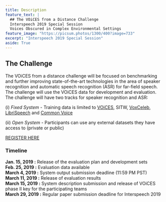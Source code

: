 ```yaml
---
title: Description
feature_text: |
  ## The VOiCES from a Distance Challenge
  Interspeech 2019 Special Session
  Voices Obscured in Complex Environmental Settings
feature_image: "https://picsum.photos/1300/400?image=733"
excerpt: "Interspeech 2019 Special Session"
aside: True
---
```


## The Challenge

The VOiCES from a distance challenge will be focused on benchmarking and further improving state-of-the-art technologies
in the area of speaker recognition and automatic speech recognition (ASR) for far-field speech. The challenge will use the VOiCES data for development and evaluation. The challenge will have two tracks for speaker recognition and ASR:

(i) _Fixed System_ - Training data is limited to [VOiCES](downloads.md), SITW, [VoxCeleb](http://www.robots.ox.ac.uk/~vgg/data/voxceleb/), [LibriSpeech](http://www.openslr.org/12) and [Common Voice](https://voice.mozilla.org/en/datasets)

(ii) _Open System_ - Participants can use any external datasets they have access to (private or public)

[REGISTER HERE](https://goo.gl/forms/OehGNC7E7HRtxjCb2)

### Timeline
**Jan. 15, 2019 :** Release of the evaluation plan and development sets  
**Feb. 25, 2019 :** Evaluation data available  
**March 4, 2019 :**  System output submission deadline (11:59 PM PST)  
**March 11, 2019 :** Release of evaluation results  
**March 15, 2019 :** System description submission and release of VOiCES phase II key for the participating teams  
**March 29, 2019 :** Regular paper submission deadline for Interspeech 2019  
